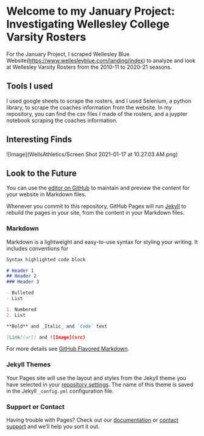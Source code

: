 # Welcome to my January Project: Investigating Wellesley College Varsity Rosters

For the January Project, I scraped Wellesley Blue Website(https://www.wellesleyblue.com/landing/index) to analyze and look at Wellesley Varsity Rosters from the 2010-11 to 2020-21 seasons. 

## Tools I used

I used google sheets to scrape the rosters, and I used Selenium, a python library, to scrape the coaches information from the website. In my repository, you can find the csv files I made of the rosters, and a juypter notebook scraping the coaches information.

## Interesting Finds


![Image](WellsAthletics/Screen Shot 2021-01-17 at 10.27.03 AM.png)
## Look to the Future

You can use the [editor on GitHub](https://github.com/abullensmith/WellsAthletics/edit/gh-pages/index.md) to maintain and preview the content for your website in Markdown files.

Whenever you commit to this repository, GitHub Pages will run [Jekyll](https://jekyllrb.com/) to rebuild the pages in your site, from the content in your Markdown files.

### Markdown

Markdown is a lightweight and easy-to-use syntax for styling your writing. It includes conventions for

```markdown
Syntax highlighted code block

# Header 1
## Header 2
### Header 3

- Bulleted
- List

1. Numbered
2. List

**Bold** and _Italic_ and `Code` text

[Link](url) and ![Image](src)
```

For more details see [GitHub Flavored Markdown](https://guides.github.com/features/mastering-markdown/).

### Jekyll Themes

Your Pages site will use the layout and styles from the Jekyll theme you have selected in your [repository settings](https://github.com/abullensmith/WellsAthletics/settings). The name of this theme is saved in the Jekyll `_config.yml` configuration file.

### Support or Contact

Having trouble with Pages? Check out our [documentation](https://docs.github.com/categories/github-pages-basics/) or [contact support](https://support.github.com/contact) and we’ll help you sort it out.
